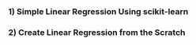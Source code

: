 ### 1) Simple Linear Regression Using scikit-learn
### 2) Create Linear Regression from the Scratch
